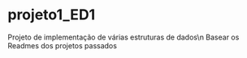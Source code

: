 # projeto1_ED1
Projeto de implementação de várias estruturas de dados\n
Basear os Readmes dos projetos passados
